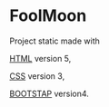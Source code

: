 # FoolMoon

Project static made with 

[HTML](https://www.w3schools.com/html/html5_intro.asp) version 5,

[CSS](https://www.w3schools.com/css/css3_intro.asp) version 3,

[BOOTSTAP](http://getbootstrap.com/docs/4.0/getting-started/introduction/) version4.
